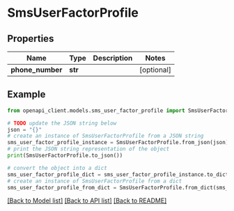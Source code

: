 # SmsUserFactorProfile


## Properties

Name | Type | Description | Notes
------------ | ------------- | ------------- | -------------
**phone_number** | **str** |  | [optional] 

## Example

```python
from openapi_client.models.sms_user_factor_profile import SmsUserFactorProfile

# TODO update the JSON string below
json = "{}"
# create an instance of SmsUserFactorProfile from a JSON string
sms_user_factor_profile_instance = SmsUserFactorProfile.from_json(json)
# print the JSON string representation of the object
print(SmsUserFactorProfile.to_json())

# convert the object into a dict
sms_user_factor_profile_dict = sms_user_factor_profile_instance.to_dict()
# create an instance of SmsUserFactorProfile from a dict
sms_user_factor_profile_from_dict = SmsUserFactorProfile.from_dict(sms_user_factor_profile_dict)
```
[[Back to Model list]](../README.md#documentation-for-models) [[Back to API list]](../README.md#documentation-for-api-endpoints) [[Back to README]](../README.md)


